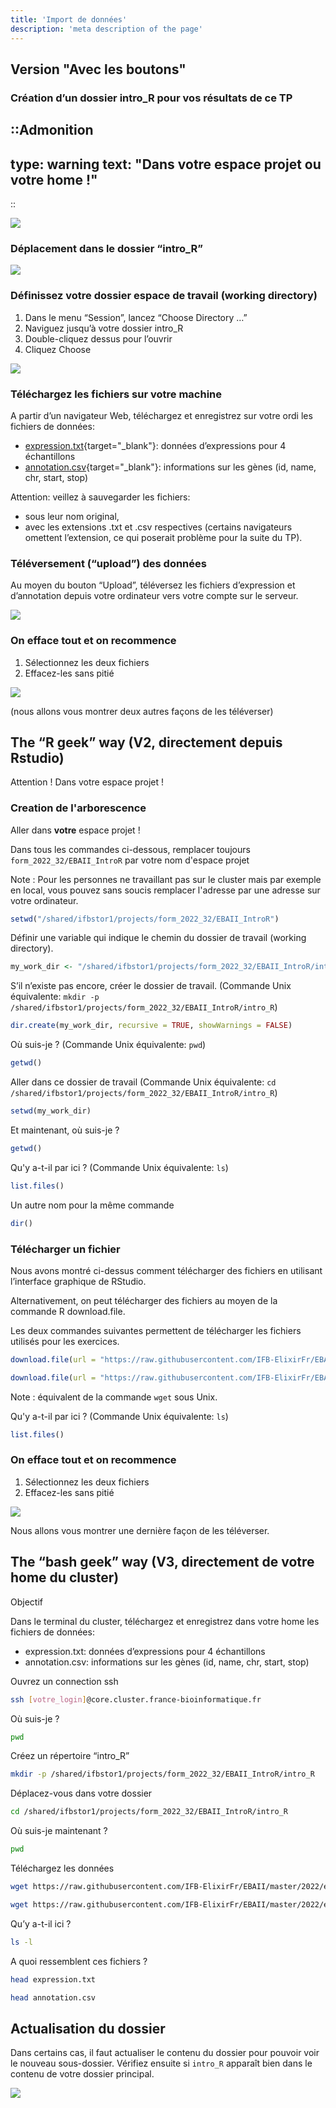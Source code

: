 ```yaml
---
title: 'Import de données'
description: 'meta description of the page'
---
```


## Version "Avec les boutons"

### Création d’un dossier intro_R pour vos résultats de ce TP

::Admonition
---
type: warning
text: "Dans votre espace projet ou votre home !"
---
::

![](images/createIntro.png)

### Déplacement dans le dossier “intro_R”

![](images/moveIntro.png)

### Définissez votre dossier espace de travail (working directory)

1. Dans le menu “Session”, lancez “Choose Directory …”
2. Naviguez jusqu’à votre dossier intro_R
3. Double-cliquez dessus pour l’ouvrir
4. Cliquez Choose

![](images/setWd.png)

### Téléchargez les fichiers sur votre machine

A partir d’un navigateur Web, téléchargez et enregistrez sur votre ordi les fichiers de données:

- [expression.txt](https://raw.githubusercontent.com/IFB-ElixirFr/EBAII/master/2022/ebaiin1/intro_R/expression.txt){target="_blank"}: données d’expressions pour 4 échantillons
- [annotation.csv](https://raw.githubusercontent.com/IFB-ElixirFr/EBAII/master/2022/ebaiin1/intro_R/annotation.csv){target="_blank"}: informations sur les gènes (id, name, chr, start, stop)

Attention: veillez à sauvegarder les fichiers:

- sous leur nom original,
- avec les extensions .txt et .csv respectives (certains navigateurs omettent l’extension, ce qui poserait problème pour la suite du TP).

### Téléversement (“upload”) des données

Au moyen du bouton “Upload”, téléversez les fichiers d’expression et d’annotation depuis votre ordinateur vers votre compte sur le serveur.  

![](images/uploadData.png)

### On efface tout et on recommence

1. Sélectionnez les deux fichiers
2. Effacez-les sans pitié

![](images/delete.png)

(nous allons vous montrer deux autres façons de les téléverser)

## The “R geek” way (V2, directement depuis Rstudio)

Attention ! Dans votre espace projet !

### Creation de l'arborescence

Aller dans **votre** espace projet !

Dans tous les commandes ci-dessous, remplacer toujours `form_2022_32/EBAII_IntroR` par votre nom d'espace projet

Note : Pour les personnes ne travaillant pas sur le cluster mais par exemple en local, vous pouvez sans soucis remplacer l'adresse par une adresse sur votre ordinateur. 

```r
setwd("/shared/ifbstor1/projects/form_2022_32/EBAII_IntroR")
```

Définir une variable qui indique le chemin du dossier de travail (working directory).

```r
my_work_dir <- "/shared/ifbstor1/projects/form_2022_32/EBAII_IntroR/intro_R" 
```

S’il n’existe pas encore, créer le dossier de travail. (Commande Unix équivalente: `mkdir -p /shared/ifbstor1/projects/form_2022_32/EBAII_IntroR/intro_R`)

```r
dir.create(my_work_dir, recursive = TRUE, showWarnings = FALSE)
```

Où suis-je ? (Commande Unix équivalente: `pwd`)

```r
getwd()
```

Aller dans ce dossier de travail (Commande Unix équivalente: `cd /shared/ifbstor1/projects/form_2022_32/EBAII_IntroR/intro_R`)

```r
setwd(my_work_dir)
```

Et maintenant, où suis-je ?

```r
getwd()
```

Qu'y a-t-il par ici ?  (Commande Unix équivalente: `ls`)

```r
list.files()
```

Un autre nom pour la même commande

```r
dir()
```

### Télécharger un fichier

Nous avons montré ci-dessus comment télécharger des fichiers en utilisant l’interface graphique de RStudio.

Alternativement, on peut télécharger des fichiers au moyen de la commande R download.file. 

Les deux commandes suivantes permettent de télécharger les fichiers utilisés pour les exercices.

```r
download.file(url = "https://raw.githubusercontent.com/IFB-ElixirFr/EBAII/master/2022/ebaiin1/intro_R/expression.txt", destfile = "expression.txt")
```

```r
download.file(url = "https://raw.githubusercontent.com/IFB-ElixirFr/EBAII/master/2022/ebaiin1/intro_R/annotation.csv", destfile = "annotation.csv")
```

Note : équivalent de la commande `wget` sous Unix.

Qu'y a-t-il par ici ?  (Commande Unix équivalente: `ls`)

```r
list.files()
```

### On efface tout et on recommence

1. Sélectionnez les deux fichiers
2. Effacez-les sans pitié

![](images/delete.png)

Nous allons vous montrer une dernière façon de les téléverser.

## The “bash geek” way (V3, directement de votre home du cluster)

Objectif

Dans le terminal du cluster, téléchargez et enregistrez dans votre home les fichiers de données:

- expression.txt: données d’expressions pour 4 échantillons
- annotation.csv: informations sur les gènes (id, name, chr, start, stop)

Ouvrez un connection ssh

```bash
ssh [votre_login]@core.cluster.france-bioinformatique.fr
```

Où suis-je ?
```bash
pwd
```

Créez un répertoire “intro_R”  

```bash
mkdir -p /shared/ifbstor1/projects/form_2022_32/EBAII_IntroR/intro_R
```

Déplacez-vous dans votre dossier

```bash
cd /shared/ifbstor1/projects/form_2022_32/EBAII_IntroR/intro_R
```

Où suis-je maintenant ?

```bash
pwd
```


Téléchargez les données
```bash
wget https://raw.githubusercontent.com/IFB-ElixirFr/EBAII/master/2022/ebaiin1/intro_R/expression.txt --output-document=expression.txt
```

```bash
wget https://raw.githubusercontent.com/IFB-ElixirFr/EBAII/master/2022/ebaiin1/intro_R/annotation.csv -O annotation.csv
```

Qu’y a-t-il ici ?

```bash
ls -l
```

A quoi ressemblent ces fichiers ?

```bash
head expression.txt
```

```bash
head annotation.csv
```


## Actualisation du dossier

Dans certains cas, il faut actualiser le contenu du dossier pour pouvoir voir le nouveau sous-dossier.
Vérifiez ensuite si `intro_R` apparaît bien dans le contenu de votre dossier principal.

![](images/actualiser.png)

